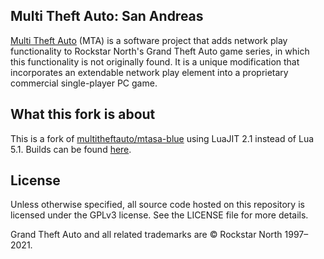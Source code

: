 ## Multi Theft Auto: San Andreas

[Multi Theft Auto](https://www.multitheftauto.com/) (MTA) is a software project that adds network play functionality to Rockstar North's Grand Theft Auto game series, in which this functionality is not originally found. It is a unique modification that incorporates an extendable network play element into a proprietary commercial single-player PC game.

## What this fork is about

This is a fork of [multitheftauto/mtasa-blue](https://github.com/multitheftauto/mtasa-blue/) using LuaJIT 2.1 instead of Lua 5.1. Builds can be found [here](https://nightly.mtasa.hu).

## License

Unless otherwise specified, all source code hosted on this repository is licensed under the GPLv3 license. See the LICENSE file for more details.

Grand Theft Auto and all related trademarks are © Rockstar North 1997–2021.
